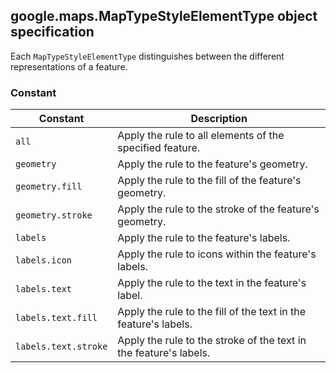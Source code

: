 <h2 id="MapTypeStyleElementType">
google.maps.MapTypeStyleElementType
object specification
</h2><p>Each <code>MapTypeStyleElementType</code> distinguishes between the different representations of a feature.</p><h3 id="devsite_header_173">Constant</h3><table summary="object MapTypeStyleElementType - Constants" width="100%">
<thead>
<tr><th>Constant</th>
<th>Description</th>
</tr></thead>
<tbody>
<tr>
<td><code>all</code></td>
<td>Apply the rule to all elements of the specified feature.</td>
</tr>
<tr>
<td><code>geometry</code></td>
<td>Apply the rule to the feature's geometry.</td>
</tr>
<tr>
<td><code>geometry.fill</code></td>
<td>Apply the rule to the fill of the feature's geometry.</td>
</tr>
<tr>
<td><code>geometry.stroke</code></td>
<td>Apply the rule to the stroke of the feature's geometry.</td>
</tr>
<tr>
<td><code>labels</code></td>
<td>Apply the rule to the feature's labels.</td>
</tr>
<tr>
<td><code>labels.icon</code></td>
<td>Apply the rule to icons within the feature's labels.</td>
</tr>
<tr>
<td><code>labels.text</code></td>
<td>Apply the rule to the text in the feature's label.</td>
</tr>
<tr>
<td><code>labels.text.fill</code></td>
<td>Apply the rule to the fill of the text in the feature's labels.</td>
</tr>
<tr>
<td><code>labels.text.stroke</code></td>
<td>Apply the rule to the stroke of the text in the feature's labels.</td>
</tr>
</tbody>
</table>